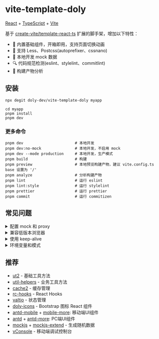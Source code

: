 # vite-template-doly

[React] + [TypeScript] + [Vite]

基于 [create-vite/template-react-ts] 扩展的脚手架，增加以下特性：

- 🚀 内置基础组件，开箱即用，支持页面切换动画
- 🌈 支持 Less、Postcss(autoprefixer、cssnano)
- 🔗 本地开发 mock 数据
- 🔍 代码规范检测(eslint、stylelint、commitlint)
- 🎯 构建产物分析

## 安装

```shell
npx degit doly-dev/vite-template-doly myapp
```

```shell
cd myapp
pnpm install
pnpm dev
```

### 更多命令

```shell
pnpm dev                       # 本地开发
pnpm dev:no-mock               # 本地开发，不启用 mock
pnpm dev --mode production     # 本地开发，生产模式
pnpm build                     # 构建
pnpm preview                   # 本地预览构建产物，建议 vite.config.ts base 设置为 '/'
pnpm analyze                   # 分析构建产物
pnpm lint                      # 运行 eslint
pnpm lint:style                # 运行 stylelint
pnpm prettier                  # 运行 prettier
pnpm commit                    # 运行 commitizen
```

## 常见问题

<details>
  <summary>配置 mock 和 proxy</summary>

> 参考：[vite-plugin-mock-dev-server]、[server.proxy](https://cn.vitejs.dev/config/server-options.html#server-proxy)

</details>

<details>
  <summary>兼容低版本浏览器</summary>

> 参考：[@vitejs/plugin-legacy]

**下面是兼容 `ie11` 示例：**

安装依赖

```shell
pnpm add @vitejs/plugin-legacy terser -D
```

`vite.config.ts` 配置

```diff
+ import legacy from '@vitejs/plugin-legacy';

export default defineConfig({
  plugins: [
    // ...,
+    legacy({
+      targets: ['ie >= 11'],
+      additionalLegacyPolyfills: ['regenerator-runtime/runtime'],
+    }),
  ],

  // ...,
  build: {
    // ...,
+    minify: 'terser',
+    terserOptions: {
+      compress: {
+        warnings: false,
+        drop_console: true,
+        drop_debugger: true,
+        pure_funcs: ['console.log']
+      }
+    }
  },
-  esbuild: {
-    pure: isProd ? ['console.log'] : []
-  }
});
```

</details>

<details>
  <summary>使用 keep-alive</summary>
  
  > 参考：[集成 keep-alive](https://doly-dev.github.io/cra-template-doly-site/latest/index.html#/docs/example-keep-alive)
</details>

<details>
  <summary>环境变量和模式</summary>
  
  > 参考：[环境变量和模式](https://cn.vitejs.dev/guide/env-and-mode.html)

常见的使用场景是 本地开发（mock）、本地联调（proxy）。

一般在不同环境设置不同的请求 `url` 。

<mark>本地开发</mark>时，需要使用 mock 接口数据，将请求 `url` 设置为空，请求本地服务。

```yaml
# .env.development
VITE_APP_API=''
```

<mark>本地联调</mark>时，需要通过 proxy 代理请求真实接口，避免跨域等问题。

```yaml
# .env
VITE_APP_API='https://api.example.com'
```

除此之外，还可以用 `.env.*.local` 本地变量存放用户信息等，便于本地开发调试。

</details>

## 推荐

- [ut2] - 基础工具方法
- [util-helpers] - 业务工具方法
- [cache2] - 缓存管理
- [rc-hooks] - React Hooks
- [valtio] - 状态管理
- [doly-icons] - Bootstrap 图标 React 组件
- [antd-mobile] + [mobile-more]: 移动端UI组件
- [antd] + [antd-more]: PC端UI组件
- [mockjs] + [mockjs-extend] - 生成随机数据
- [vConsole] - 移动端调试控制台

[react]: https://react.dev/
[typescript]: https://www.typescriptlang.org/
[vite]: https://cn.vitejs.dev/
[create-vite/template-react-ts]: https://github.com/vitejs/vite/tree/main/packages/create-vite/template-react-ts
[vite-plugin-mock-dev-server]: https://github.com/pengzhanbo/vite-plugin-mock-dev-server
[@vitejs/plugin-legacy]: https://github.com/vitejs/vite/tree/main/packages/plugin-legacy
[valtio]: https://valtio.pmnd.rs/
[cache2]: https://www.npmjs.com/package/cache2
[mockjs]: https://github.com/nuysoft/Mock
[mockjs-extend]: https://www.npmjs.com/package/mockjs-extend
[vconsole]: https://github.com/Tencent/vConsole
[ut2]: https://caijf.github.io/ut2/index.html
[util-helpers]: https://doly-dev.github.io/util-helpers/index.html
[rc-hooks]: https://doly-dev.github.io/rc-hooks/latest/index.html
[doly-icons]: https://doly-dev.github.io/doly-icons/latest/index.html#/icons
[antd-mobile]: https://mobile.ant.design/zh/
[mobile-more]: https://doly-dev.github.io/mobile-more/latest/index.html#/
[antd]: https://ant-design.antgroup.com/index-cn
[antd-more]: https://doly-dev.github.io/mobile-more/latest/index.html#/

